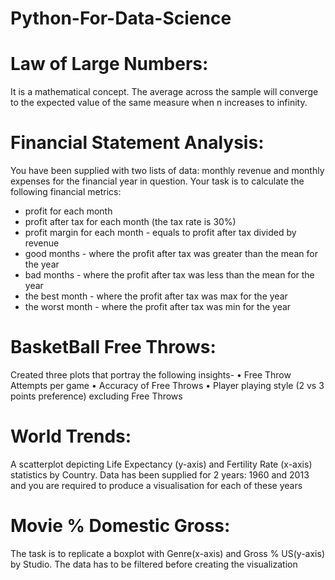 # Python-For-Data-Science


Law of Large Numbers:
=====================
It is a mathematical concept. The average across the sample will converge to the expected value of the same measure when n increases to infinity.

Financial Statement Analysis:
==============================
You have been supplied with two lists of data: monthly revenue and monthly expenses for the financial year in question. Your task is to calculate the following
financial metrics:
- profit for each month
- profit after tax for each month (the tax rate is 30%)
- profit margin for each month - equals to profit after tax divided by revenue
- good months - where the profit after tax was greater than the mean for the year
- bad months - where the profit after tax was less than the mean for the year
- the best month - where the profit after tax was max for the year
- the worst month - where the profit after tax was min for the year

BasketBall Free Throws:
=======================
Created three plots that portray the following insights-
• Free Throw Attempts per game
• Accuracy of Free Throws
• Player playing style (2 vs 3 points preference) excluding Free Throws

World Trends:
=============
A scatterplot depicting Life Expectancy (y-axis) and Fertility Rate (x-axis) statistics by Country. 
Data has been supplied for 2 years: 1960 and 2013 and you are required to produce a visualisation for each of these years

Movie % Domestic Gross:
======================
The task is to replicate a boxplot with Genre(x-axis) and Gross % US(y-axis) by Studio.
The data has to be filtered before creating the visualization
